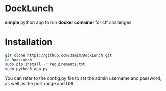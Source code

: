 # DockLunch

**simple** python app to run **docker container** for ctf challenges

# Installation
```bash
git clone https://github.com/3amim/DockLunch.git
cd DockLunch
sudo pip install -r requirements.txt
sudo python3 app.py
```
You can refer to the config.py file to set the admin username and password, as well as the port range and URL
